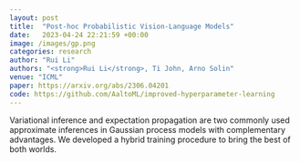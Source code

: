 ```yaml
---
layout: post
title:  "Post-hoc Probabilistic Vision-Language Models"
date:   2023-04-24 22:21:59 +00:00
image: /images/gp.png
categories: research
author: "Rui Li"
authors: "<strong>Rui Li</strong>, Ti John, Arno Solin"
venue: "ICML"
paper: https://arxiv.org/abs/2306.04201
code: https://github.com/AaltoML/improved-hyperparameter-learning
---
```

Variational inference and expectation propagation are two commonly used approximate inferences in Gaussian process models with complementary advantages. We developed a hybrid training procedure to bring the best of both worlds.